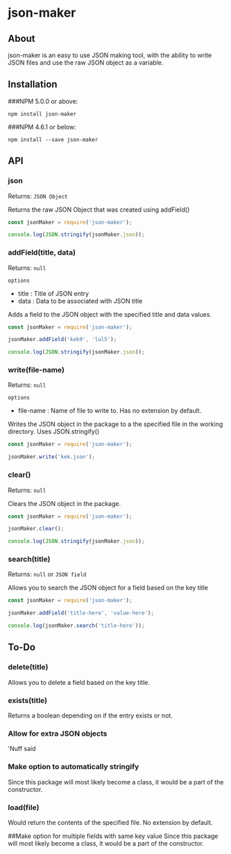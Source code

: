 # json-maker

## About
json-maker is an easy to use JSON making tool, with the ability to write JSON files and use the raw JSON object as a variable.

## Installation
###NPM 5.0.0 or above:
```
npm install json-maker
```
###NPM 4.6.1 or below:
```
npm install --save json-maker
```

## API
### json
Returns: `JSON Object`  

Returns the raw JSON Object that was created using addField()

```js
const jsonMaker = require('json-maker');

console.log(JSON.stringify(jsonMaker.json));
```

### addField(title, data)
Returns: `null`  

`options`  
*  title : Title of JSON entry
*  data : Data to be associated with JSON title

Adds a field to the JSON object with the specified title and data values.

```js
const jsonMaker = require('json-maker');

jsonMaker.addField('kek9', 'lul5');

console.log(JSON.stringify(jsonMaker.json));
```

### write(file-name)
Returns: `null`

`options`
*  file-name : Name of file to write to. Has no extension by default.

Writes the JSON object in the package to a the specified file in the working directory. Uses JSON.stringify()

```js
const jsonMaker = require('json-maker');

jsonMaker.write('kek.json');
```

### clear()
Returns: `null`

Clears the JSON object in the package.

```js
const jsonMaker = require('json-maker');

jsonMaker.clear();

console.log(JSON.stringify(jsonMaker.json));
```

### search(title)
Returns: `null` or `JSON field`

Allows you to search the JSON object for a field based on the key title

```js
const jsonMaker = require('json-maker');

jsonMaker.addField('title-here', 'value-here');

console.log(jsonMaker.search('title-here'));

```

## To-Do
### delete(title)
Allows you to delete a field based on the key title.

### exists(title)
Returns a boolean depending on if the entry exists or not.

### Allow for extra JSON objects
'Nuff said

### Make option to automatically stringify
Since this package will most likely become a class, it would be a part of the constructor.

### load(file)
Would return the contents of the specified file. No extension by default.

##Make option for multiple fields with same key value
Since this package will most likely become a class, it would be a part of the constructor.

